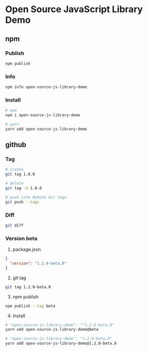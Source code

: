 # Open Source JavaScript Library Demo

## npm

### Publish

```bash
npm publish
```

### Info

```bash
npm info open-source-js-library-demo
```

### Install

```bash
# npm
npm i open-source-js-library-demo

# yarn
yarn add open-source-js-library-demo
```

## github

### Tag

```bash
# create
git tag 1.0.0

# delete
git tag -d 1.0.0

# push into Remote Git tags
git push --tags
```

### Diff

```bash
git diff
```

### Version beta

1. package.json

```json
{
  "version": "1.2.0-beta.0"
}
```

2. git tag

```bash
git tag 1.2.0-beta.0
```

3. npm publish

```bash
npm publish --tag beta
```

4. Install

```bash
# "open-source-js-library-demo": "^1.2.0-beta.0"
yarn add open-source-js-library-demo@beta

# "open-source-js-library-demo": "1.2.0-beta.0"
yarn add open-source-js-library-demo@1.2.0-beta.0
```
